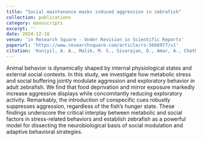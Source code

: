 ```yaml
---
title: "Social maintenance masks induced aggression in zebrafish"
collection: publications
category: manuscripts
excerpt: ''
date: 2024-12-18
venue: 'in Research Square - Under Revision in Scientific Reports'
paperurl: 'https://www.researchsquare.com/article/rs-5666977/v1'
citation: 'Kuniyil, A. A., Malik, M. S., Sivarajan, D., Amar, A., Chathooth, N., & Ramachandran, B. (2024). Social maintenance masks induced aggression in zebrafish'
---
```


Animal behavior is dynamically shaped by internal physiological states and external social contexts. In this study, we investigate how metabolic stress and social buffering jointly modulate aggression and exploratory behavior in adult zebrafish. We find that food deprivation and mirror exposure markedly increase aggressive displays while concomitantly reducing exploratory activity. Remarkably, the introduction of conspecific cues robustly suppresses aggression, regardless of the fish’s hunger state. These findings underscore the critical interplay between metabolic and social factors in stress-related behaviors and establish zebrafish as a powerful model for dissecting the neurobiological basis of social modulation and adaptive behavioral strategies.
